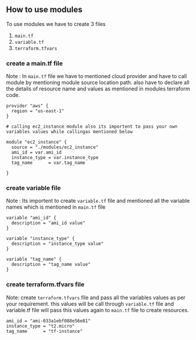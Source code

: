 ## How to use modules
To use modules we have to create 3 files
1. `main.tf`
2. `variable.tf`
3. `terraform.tfvars`

### create a main.tf file
Note : In `main.tf` file we have to mentioned cloud provider and have to call module by mentioning module source location path. also have to declare all the details of resource name and values as mentioned in modules terraform code.

```
provider "aws" {
  region = "us-east-1"
}

# calling ec2_instance module also its importent to pass your own variables values while callingas mentioned below

module "ec2_instance" {
  source = "./modules/ec2_instance" 
  ami_id = var.ami_id
  instance_type = var.instance_type
  tag_name      = var.tag_name

}
```


### create variable file
Note : Its importent to create `variable.tf` file and mentioned all the variable names which is mentioned in `main.tf` file

```
variable "ami_id" {
  description = "ami_id value"
}

variable "instance_type" {
  description = "instance_type value"
}

variable "tag_name" {
  description = "tag_name value"
}

```

### create terraform.tfvars file
Note: create `terraform.tfvars` file and pass all the variables values as per your requirement. this values will be call through `variable.tf` file and variable.tf file will pass this values again to `main.tf` file to create resources.

```
ami_id = "ami-033a1ebf088e56e81"
instance_type = "t2.micro"
tag_name      = "tf-instance"

```
